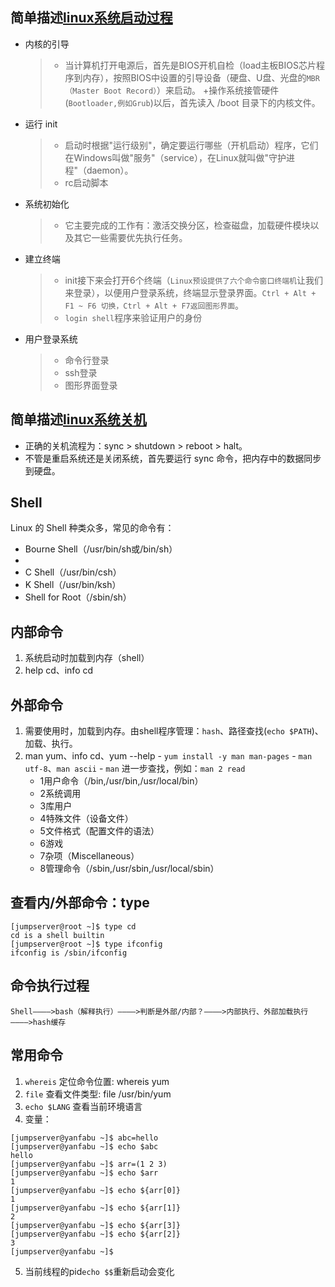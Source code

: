 ## 简单描述[linux系统启动过程](https://www.runoob.com/linux/linux-system-boot.html)
- 内核的引导
  > + 当计算机打开电源后，首先是BIOS开机自检（load主板BIOS芯片程序到内存），按照BIOS中设置的引导设备（硬盘、U盘、光盘的`MBR（Master Boot Record）`）来启动。
  > +操作系统接管硬件(`Bootloader,例如Grub`)以后，首先读入 /boot 目录下的内核文件。
- 运行 init
  > + 启动时根据"运行级别"，确定要运行哪些（开机启动）程序，它们在Windows叫做"服务"（service），在Linux就叫做"守护进程"（daemon）。
  > + rc启动脚本
- 系统初始化
  > + 它主要完成的工作有：激活交换分区，检查磁盘，加载硬件模块以及其它一些需要优先执行任务。
- 建立终端
  > + init接下来会打开6个终端（`Linux预设提供了六个命令窗口终端机`让我们来登录），以便用户登录系统，终端显示登录界面。`Ctrl + Alt + F1 ~ F6 切换，Ctrl + Alt + F7返回图形界面`。
  > + `login shell`程序来验证用户的身份
- 用户登录系统
  > + 命令行登录
  > + ssh登录
  > + 图形界面登录

## 简单描述[linux系统关机](https://www.runoob.com/linux/linux-system-boot.html)
  - 正确的关机流程为：sync > shutdown > reboot > halt。
  - 不管是重启系统还是关闭系统，首先要运行 sync 命令，把内存中的数据同步到硬盘。










## Shell
Linux 的 Shell 种类众多，常见的命令有：
  - Bourne Shell（/usr/bin/sh或/bin/sh）
  - <style color='red'>Bourne Again Shell（/bin/bash）</style>
  - C Shell（/usr/bin/csh）
  - K Shell（/usr/bin/ksh）
  - Shell for Root（/sbin/sh）

## 内部命令
 1. 系统启动时加载到内存（shell）
 2. help cd、info cd

## 外部命令
  1. 需要使用时，加载到内存。由shell程序管理：`hash`、路径查找(`echo $PATH`)、加载、执行。
  2. man yum、info cd、yum --help
    - `yum install -y man man-pages`
    - `man utf-8`、`man ascii`
    - `man` 进一步查找，例如：`man 2 read`
      + 1用户命令（/bin,/usr/bin,/usr/local/bin）
      + 2系统调用
      + 3库用户
      + 4特殊文件（设备文件）
      + 5文件格式（配置文件的语法）
      + 6游戏
      + 7杂项（Miscellaneous）
      + 8管理命令（/sbin,/usr/sbin,/usr/local/sbin）

## 查看内/外部命令：type
```
[jumpserver@root ~]$ type cd
cd is a shell builtin
[jumpserver@root ~]$ type ifconfig
ifconfig is /sbin/ifconfig
```
## 命令执行过程

```
Shell————>bash（解释执行）————>判断是外部/内部？————>内部执行、外部加载执行————>hash缓存
```

## 常用命令
  1. `whereis` 定位命令位置: whereis yum
  2. `file` 查看文件类型: file /usr/bin/yum
  3. `echo $LANG` 查看当前环境语言
  4. 变量：
  ```
[jumpserver@yanfabu ~]$ abc=hello
[jumpserver@yanfabu ~]$ echo $abc
hello
[jumpserver@yanfabu ~]$ arr=(1 2 3)
[jumpserver@yanfabu ~]$ echo $arr
1
[jumpserver@yanfabu ~]$ echo ${arr[0]}  
1
[jumpserver@yanfabu ~]$ echo ${arr[1]}
2
[jumpserver@yanfabu ~]$ echo ${arr[3]}
[jumpserver@yanfabu ~]$ echo ${arr[2]}
3
[jumpserver@yanfabu ~]$
```
  5. 当前线程的pid`echo $$`重新启动会变化
